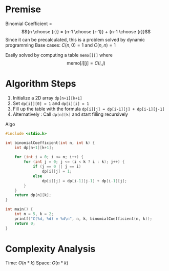 # Premise
Binomial Coefficient = $${n \choose {r}} = {n-1 \choose {r-1}} + {n-1 \choose {r}}$$
Since it can be precalculated, this is a problem solved by dynamic programming
Base cases: $C(n,0) = 1$ and $C(n,n) = 1$

Easily solved by computing a table `memo[][]` where $$\text{memo}[i][j] = C(i,j)$$
# Algorithm Steps
1. Initialize a 2D array `dp[n+1][k+1]`
2. Set `dp[i]][0] = 1` and `dp[i][i] = 1`
3. Fill up the table with the formula `dp[i][j] = dp[i-1][j] + dp[i-1][j-1]`
4. Alternatively : Call `dp[n][k]` and start filling recursively

Algo
```c
#include <stdio.h>

int binomialCoefficient(int n, int k) {
    int dp[n+1][k+1];
    
    for (int i = 0; i <= n; i++) {
        for (int j = 0; j <= (i < k ? i : k); j++) {
            if (j == 0 || j == i)
                dp[i][j] = 1;
            else
                dp[i][j] = dp[i-1][j-1] + dp[i-1][j];
        }
    }
    return dp[n][k];
}

int main() {
    int n = 5, k = 2;
    printf("C(%d, %d) = %d\n", n, k, binomialCoefficient(n, k));
    return 0;
}

```

# Complexity Analysis
Time: $O(n*k)$ 
Space: $O(n*k)$